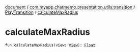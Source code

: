 [document](../../index.md) / [com.myapp.chatmemo.presentation.utils.transition](../index.md) / [PlayTransition](index.md) / [calculateMaxRadius](./calculate-max-radius.md)

# calculateMaxRadius

`fun calculateMaxRadius(view: `[`View`](https://developer.android.com/reference/android/view/View.html)`): `[`Float`](https://kotlinlang.org/api/latest/jvm/stdlib/kotlin/-float/index.html)